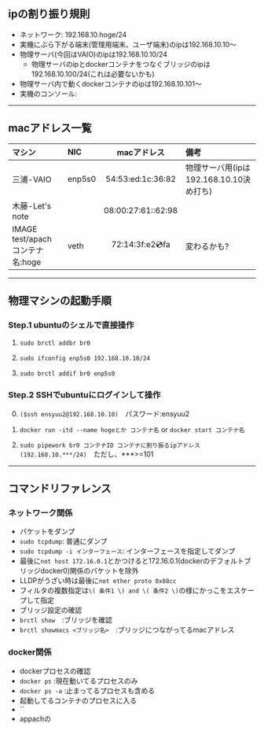 ## ipの割り振り規則
 * ネットワーク: 192.168.10.hoge/24
 * 実機にぶら下がる端末(管理用端末、ユーザ端末)のipは192.168.10.10〜
  * 物理サーバ(今回はVAIO)のipは192.168.10.10/24
    * 物理サーバのipとdockerコンテナをつなぐブリッジのipは192.168.10.100/24(これは必要ないかも)
  * 物理サーバ内で動くdockerコンテナのipは192.168.10.101〜
 * 実機のコンソール:

---

## macアドレス一覧
|マシン|NIC|macアドレス|備考|
|:-----------|:--|:------------:|:------------|
|三浦-VAIO|enp5s0|54:53:ed:1c:36:82|物理サーバ用(ipは192.168.10.10決め打ち)|
|木藤-Let's note||08:00:27:61::62:98||
|IMAGE test/apach コンテナ名:hoge|veth|72:14:3f:e2:cd:fa|変わるかも?|
---

## 物理マシンの起動手順
### Step.1 ubuntuのシェルで直接操作
1. `sudo brctl addbr br0`

2. `sudo ifconfig enp5s0 192.168.10.10/24`

3. `sudo brctl addif br0 enp5s0`

### Step.2 SSHでubuntuにログインして操作
0. `($ssh ensyuu2@192.168.10.10)`　パスワード:ensyuu2

1. `docker run -itd --name hogeとか コンテナ名` or `docker start コンテナ名`

2. `sudo pipework br0 コンテナID コンテナに割り振るipアドレス(192.168.10.***/24)`　ただし、\*\*\*>=101
---

## コマンドリファレンス
### ネットワーク関係
* パケットをダンプ
 * `sudo tcpdump`: 普通にダンプ
 * `sudo tcpdump -i インターフェース`: インターフェースを指定してダンプ
  * 最後に`not host 172.16.0.1`とかつけると172.16.0.1(dockerのデフォルトブリッジdocker0)関係のパケットを除外
  * LLDPがうざい時は最後に`not ether proto 0x88cc`
  * フィルタの複数指定は`\( 条件1 \) and \( 条件2 \)`の様にかっこをエスケープして指定
* ブリッジ設定の確認
 * `brctl show`　:ブリッジを確認
 * `brctl showmacs <ブリッジ名>`　:ブリッジにつながってるmacアドレス

### docker関係
* dockerプロセスの確認
 * `docker ps` :現在動いてるプロセスのみ
 * `docker ps -a` :止まってるプロセスも含める
* 起動してるコンテナのプロセスに入る
 * ``
* appachの
